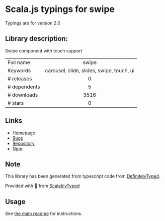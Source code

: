 
# Scala.js typings for swipe

Typings are for version 2.0

## Library description:
Swipe component with touch support

|                    |                 |
| ------------------ | :-------------: |
| Full name          | swipe |
| Keywords           | carousel, slide, slides, swipe, touch, ui |
| # releases         | 0 |
| # dependents       | 5 |
| # downloads        | 3516 |
| # stars            | 0 |

## Links
- [Homepage](https://github.com/component/swipe)
- [Bugs](https://github.com/component/swipe/issues)
- [Repository](https://github.com/component/swipe)
- [Npm](https://www.npmjs.com/package/swipe)
    


## Note
This library has been generated from typescript code from [DefinitelyTyped](https://definitelytyped.org).

Provided with :purple_heart: from [ScalablyTyped](https://github.com/oyvindberg/ScalablyTyped)

## Usage
See [the main readme](../../readme.md) for instructions.


